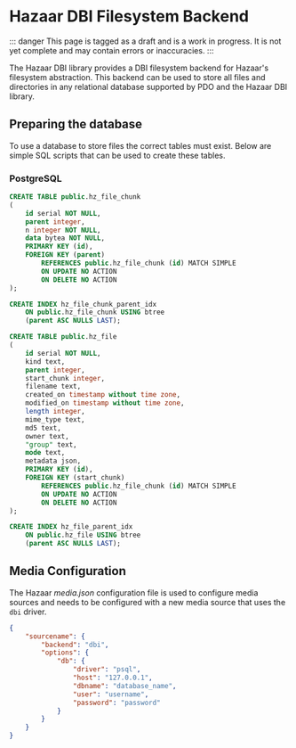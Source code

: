 # Hazaar DBI Filesystem Backend

::: danger
This page is tagged as a draft and is a work in progress.  It is not yet complete and may contain errors or inaccuracies.
:::

The Hazaar DBI library provides a DBI filesystem backend for Hazaar's filesystem abstraction.  This backend can be used to
store all files and directories in any relational database supported by PDO and the Hazaar DBI library.

## Preparing the database

To use a database to store files the correct tables must exist.  Below are simple SQL scripts that can be used to create these tables.

### PostgreSQL

```sql
CREATE TABLE public.hz_file_chunk
(
    id serial NOT NULL,
    parent integer,
    n integer NOT NULL,
    data bytea NOT NULL,
    PRIMARY KEY (id),
    FOREIGN KEY (parent)
        REFERENCES public.hz_file_chunk (id) MATCH SIMPLE
        ON UPDATE NO ACTION
        ON DELETE NO ACTION
);

CREATE INDEX hz_file_chunk_parent_idx
    ON public.hz_file_chunk USING btree
    (parent ASC NULLS LAST);

CREATE TABLE public.hz_file
(
    id serial NOT NULL,
    kind text,
    parent integer,
    start_chunk integer,
    filename text,
    created_on timestamp without time zone,
    modified_on timestamp without time zone,
    length integer,
    mime_type text,
    md5 text,
    owner text,
    "group" text,
    mode text,
    metadata json,
    PRIMARY KEY (id),
    FOREIGN KEY (start_chunk)
        REFERENCES public.hz_file_chunk (id) MATCH SIMPLE
        ON UPDATE NO ACTION
        ON DELETE NO ACTION
);

CREATE INDEX hz_file_parent_idx
    ON public.hz_file USING btree
    (parent ASC NULLS LAST);
```

## Media Configuration

The Hazaar *media.json* configuration file is used to configure media sources and needs to be configured with a new media source
that uses the `dbi` driver.

```json
{
    "sourcename": {
        "backend": "dbi",
        "options": {
            "db": {
                "driver": "psql",
                "host": "127.0.0.1",
                "dbname": "database_name",
                "user": "username",
                "password": "password"
            }
        }
    }
}
```